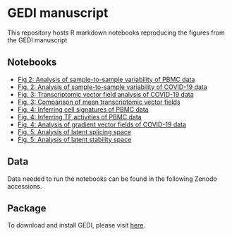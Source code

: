 # GEDI manuscript
This repository hosts R markdown notebooks reproducing the figures from the GEDI manuscript

## Notebooks

* [Fig 2: Analysis of sample-to-sample variability of PBMC data](https://htmlpreview.github.io/?https://github.com/csglab/GEDI_manuscript/blob/main/notebooks/pbmc_analysis.nb.html)
* [Fig. 2: Analysis of sample-to-sample variability of COVID-19 data](https://htmlpreview.github.io/?https://github.com/csglab/GEDI_manuscript/blob/main/notebooks/COVID19_bothCohorts.nb.html)
* [Fig. 3: Transcriptomic vector field analysis of COVID-19 data](https://htmlpreview.github.io/?https://github.com/csglab/GEDI_manuscript/blob/main/notebooks/COVID19_cohort1.nb.html)
* [Fig. 3: Comparison of mean transcriptomic vector fields](https://htmlpreview.github.io/?https://github.com/csglab/GEDI_manuscript/blob/main/notebooks/COVID19_DE.nb.html)
* [Fig. 4: Inferring cell signatures of PBMC data](https://htmlpreview.github.io/?https://github.com/csglab/GEDI_manuscript/blob/main/notebooks/pbmc_celltype_signature.nb.html)
* [Fig. 4: Inferring TF activities of PBMC data](https://htmlpreview.github.io/?https://github.com/csglab/GEDI_manuscript/blob/main/notebooks/pbmc_tf_activity.nb.html)
* [Fig. 4: Analysis of gradient vector fields of COVID-19 data](https://htmlpreview.github.io/?https://github.com/csglab/GEDI_manuscript/blob/main/notebooks/COVID19_cohort1_tf_gradient.nb.html)
* [Fig. 5: Analysis of latent splicing space](https://htmlpreview.github.io/?https://github.com/csglab/GEDI_manuscript/blob/main/notebooks/tasic_analysis.nb.html)
* [Fig. 5: Analysis of latent stability space](https://htmlpreview.github.io/?https://github.com/csglab/GEDI_manuscript/blob/main/notebooks/LaManno_analysis.nb.html)

## Data

Data needed to run the notebooks can be found in the following Zenodo accessions. 

## Package

To download and install GEDI, please visit [here](https://github.com/csglab/GEDI/). 


